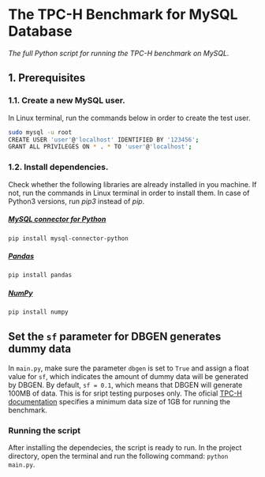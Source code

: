 # The TPC-H Benchmark for MySQL Database

*The full Python script for running the TPC-H benchmark on MySQL.*

## 1. Prerequisites

### 1.1. Create a new MySQL user.

In Linux terminal, run the commands below in order to create the test user.

```bash
sudo mysql -u root
CREATE USER 'user'@'localhost' IDENTIFIED BY '123456';
GRANT ALL PRIVILEGES ON * . * TO 'user'@'localhost';
```

### 1.2. Install dependencies.

Check whether the following libraries are already installed in you machine. If not, run the commands in Linux terminal in order to install them. In case of Python3 versions, run *pip3* instead of *pip*.

##### [MySQL connector for Python](https://dev.mysql.com/doc/connector-python/en/connector-python-installation-binary.html)
```bash
pip install mysql-connector-python
```
##### [Pandas](https://pandas.pydata.org)
```bash
pip install pandas
```
##### [NumPy](https://numpy.org)
```bash
pip install numpy
```
## Set the `sf` parameter for DBGEN generates dummy data

In `main.py`, make sure the parameter `dbgen` is set to `True` and assign a float value for `sf`, which indicates the amount of dummy data will be generated by DBGEN. By default, `sf = 0.1`, which means that DBGEN will generate 100MB of data. This is for sript testing purposes only. The oficial [TPC-H documentation](documentation/tpc-h_v2.18.0.pdf) specifies a minimum data size of 1GB for running the benchmark.

### Running the script

After installing the dependecies, the script is ready to run. In the project directory, open the terminal and run the following command: `python main.py`.